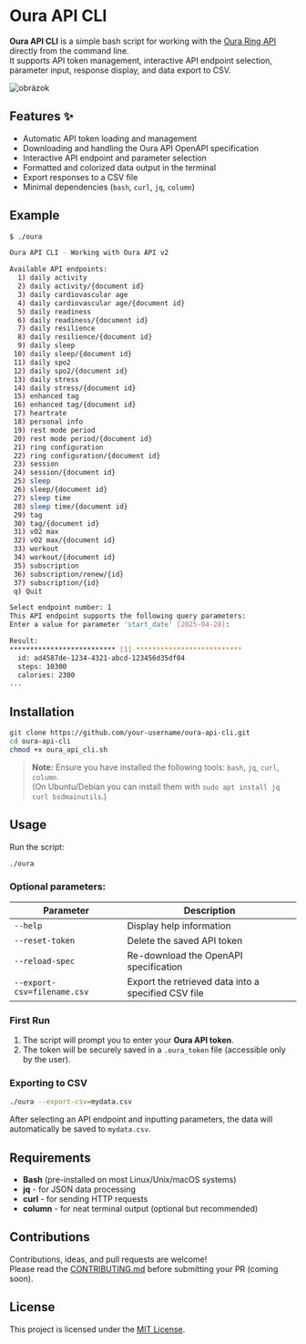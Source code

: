 # Oura API CLI

**Oura API CLI** is a simple bash script for working with the [Oura Ring API](https://cloud.ouraring.com/) directly from the command line.  
It supports API token management, interactive API endpoint selection, parameter input, response display, and data export to CSV.

![obrázok](https://github.com/user-attachments/assets/571fc4f1-8308-429f-b685-0973f1c1ae9e)


## Features ✨

- Automatic API token loading and management
- Downloading and handling the Oura API OpenAPI specification
- Interactive API endpoint and parameter selection
- Formatted and colorized data output in the terminal
- Export responses to a CSV file
- Minimal dependencies (`bash`, `curl`, `jq`, `column`)

## Example

```bash
$ ./oura

Oura API CLI - Working with Oura API v2

Available API endpoints:
  1) daily activity
  2) daily activity/{document id}
  3) daily cardiovascular age
  4) daily cardiovascular age/{document id}
  5) daily readiness
  6) daily readiness/{document id}
  7) daily resilience
  8) daily resilience/{document id}
  9) daily sleep
 10) daily sleep/{document id}
 11) daily spo2
 12) daily spo2/{document id}
 13) daily stress
 14) daily stress/{document id}
 15) enhanced tag
 16) enhanced tag/{document id}
 17) heartrate
 18) personal info
 19) rest mode period
 20) rest mode period/{document id}
 21) ring configuration
 22) ring configuration/{document id}
 23) session
 24) session/{document id}
 25) sleep
 26) sleep/{document id}
 27) sleep time
 28) sleep time/{document id}
 29) tag
 30) tag/{document id}
 31) vO2 max
 32) vO2 max/{document id}
 33) workout
 34) workout/{document id}
 35) subscription
 36) subscription/renew/{id}
 37) subscription/{id}
 q) Quit

Select endpoint number: 1
This API endpoint supports the following query parameters:
Enter a value for parameter 'start_date' [2025-04-28]:

Result:
************************** [1] **************************
  id: ad4587de-1234-4321-abcd-123456d35df04
  steps: 10300
  calories: 2300
...
```

## Installation

```bash
git clone https://github.com/your-username/oura-api-cli.git
cd oura-api-cli
chmod +x oura_api_cli.sh
```

> **Note:** Ensure you have installed the following tools: `bash`, `jq`, `curl`, `column`.  
> (On Ubuntu/Debian you can install them with `sudo apt install jq curl bsdmainutils`.)

## Usage

Run the script:

```bash
./oura
```

### Optional parameters:

| Parameter                   | Description                                         |
| --------------------------- | --------------------------------------------------- |
| `--help`                    | Display help information                            |
| `--reset-token`             | Delete the saved API token                          |
| `--reload-spec`             | Re-download the OpenAPI specification               |
| `--export-csv=filename.csv` | Export the retrieved data into a specified CSV file |

### First Run

1. The script will prompt you to enter your **Oura API token**.
2. The token will be securely saved in a `.oura_token` file (accessible only by the user).

### Exporting to CSV

```bash
./oura --export-csv=mydata.csv
```

After selecting an API endpoint and inputting parameters, the data will automatically be saved to `mydata.csv`.

## Requirements

- **Bash** (pre-installed on most Linux/Unix/macOS systems)
- **jq** - for JSON data processing
- **curl** - for sending HTTP requests
- **column** - for neat terminal output (optional but recommended)

## Contributions

Contributions, ideas, and pull requests are welcome!  
Please read the [CONTRIBUTING.md](CONTRIBUTING.md) before submitting your PR (coming soon).

## License

This project is licensed under the [MIT License](LICENSE).
